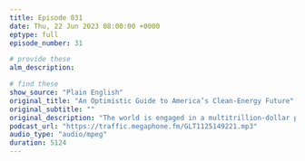 ```yaml
---
title: Episode 031
date: Thu, 22 Jun 2023 08:00:00 +0000
eptype: full
episode_number: 31

# provide these
alm_description: 

# find these
show_source: "Plain English"
original_title: "An Optimistic Guide to America’s Clean-Energy Future"
original_subtitle: ""
original_description: "The world is engaged in a multitrillion-dollar project to decarbonize the economy to slow or reverse climate change. But what exactly does that mean? How optimistic should we be that we can pull this off? And what new technology do we need to build to make it happen? This is a mega-pod with two guests. Ramez Naam is a writer, speaker, and one of the best technologists I know at explaining the progress we’re making toward building a clean-energy economy. And Vinod Khosla is one of the most famous venture capitalists in Silicon Valley, the founder of Khosla Ventures, and an investor in several sci-fi-sounding companies, including one that is working on fusion technology—which might be one of the most exciting and important technologies we'll ever build."
podcast_url: "https://traffic.megaphone.fm/GLT1125149221.mp3"
audio_type: "audio/mpeg"
duration: 5124
---
```

